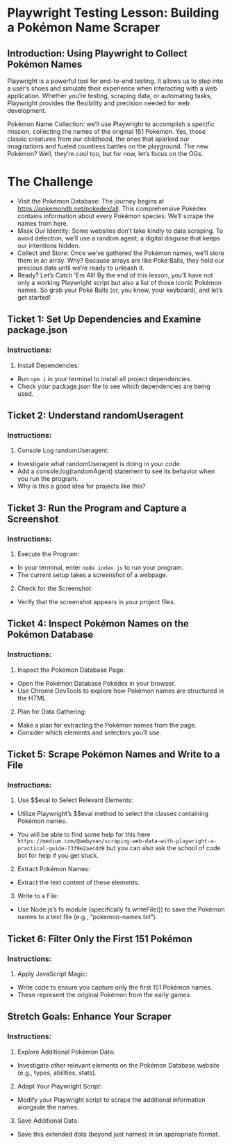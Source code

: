 # Playwright Testing Lesson: Building a Pokémon Name Scraper

## Introduction: Using Playwright to Collect Pokémon Names

Playwright is a powerful tool for end-to-end testing. It allows us to step into a user’s shoes and simulate their experience when interacting with a web application. Whether you’re testing, scraping data, or automating tasks, Playwright provides the flexibility and precision needed for web development.

Pokémon Name Collection: we’ll use Playwright to accomplish a specific mission, collecting the names of the original 151 Pokémon. Yes, those classic creatures from our childhood, the ones that sparked our imaginations and fueled countless battles on the playground. The new Pokémon? Well, they’re cool too, but for now, let’s focus on the OGs.

# The Challenge

- Visit the Pokémon Database: The journey begins at https://pokemondb.net/pokedex/all. This comprehensive Pokédex contains information about every Pokémon species. We’ll scrape the names from here.
- Mask Our Identity: Some websites don’t take kindly to data scraping. To avoid detection, we’ll use a random agent; a digital disguise that keeps our intentions hidden.
- Collect and Store: Once we’ve gathered the Pokémon names, we’ll store them in an array. Why? Because arrays are like Poké Balls, they hold our precious data until we’re ready to unleash it.
- Ready? Let’s Catch 'Em All! By the end of this lesson, you’ll have not only a working Playwright script but also a list of those iconic Pokémon names. So grab your Poké Balls (or, you know, your keyboard), and let’s get started!

## Ticket 1: Set Up Dependencies and Examine package.json

### Instructions:

1. Install Dependencies:

- Run `npm i` in your terminal to install all project dependencies.
- Check your package.json file to see which dependencies are being used.

## Ticket 2: Understand randomUseragent

### Instructions:

1. Console Log randomUseragent:

- Investigate what randomUseragent is doing in your code.
- Add a console.log(randomAgent) statement to see its behavior when you run the program.
- Why is this a good idea for projects like this?

## Ticket 3: Run the Program and Capture a Screenshot

### Instructions:

1. Execute the Program:

- In your terminal, enter `node index.js` to run your program.
- The current setup takes a screenshot of a webpage.

2. Check for the Screenshot:

- Verify that the screenshot appears in your project files.

## Ticket 4: Inspect Pokémon Names on the Pokémon Database

### Instructions:

1. Inspect the Pokémon Database Page:

- Open the Pokémon Database Pokédex in your browser.
- Use Chrome DevTools to explore how Pokémon names are structured in the HTML.

2. Plan for Data Gathering:

- Make a plan for extracting the Pokémon names from the page.
- Consider which elements and selectors you’ll use.

## Ticket 5: Scrape Pokémon Names and Write to a File

### Instructions:

1. Use $$eval to Select Relevant Elements:

- Utilize Playwright’s $$eval method to select the classes containing Pokémon names.

- You will be able to find some help for this here `https://medium.com/@ambysan/scraping-web-data-with-playwright-a-practical-guide-73f9e2aecdd9` but you can also ask the school of code bot for help if you get stuck.

2. Extract Pokémon Names:

- Extract the text content of these elements.

3. Write to a File:

- Use Node.js’s fs module (specifically fs.writeFile()) to save the Pokémon names to a text file (e.g., “pokemon-names.txt”).

## Ticket 6: Filter Only the First 151 Pokémon

### Instructions:

1. Apply JavaScript Magic:

- Write code to ensure you capture only the first 151 Pokémon names.
- These represent the original Pokémon from the early games.

## Stretch Goals: Enhance Your Scraper

### Instructions:

1. Explore Additional Pokémon Data:

- Investigate other relevant elements on the Pokémon Database website (e.g., types, abilities, stats).

2. Adapt Your Playwright Script:

- Modify your Playwright script to scrape the additional information alongside the names.

3. Save Additional Data:

- Save this extended data (beyond just names) in an appropriate format.
